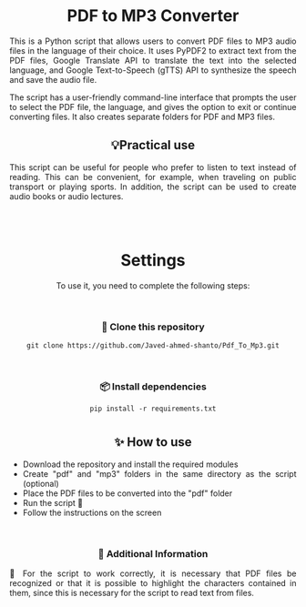 <div align="center">
  <h1>PDF to MP3 Converter</h1>
</div>

<div align="justify">
  This is a Python script that allows users to convert PDF files to MP3 audio files in the language of their choice. It uses PyPDF2 to extract text from the PDF files, Google Translate API to translate the text into the selected language, and Google Text-to-Speech (gTTS) API to synthesize the speech and save the audio file.

<br>

   The script has a user-friendly command-line interface that prompts the user to select the PDF file, the language, and gives the option to exit or continue converting files. It also creates separate folders for PDF and MP3 files.
</div>

<div align="center">

   ## 💡Practical use

</div>

<div align="justify">
  
  This script can be useful for people who prefer to listen to text instead of reading. This can be convenient, for example, when traveling on public transport or playing sports. In addition, the script can be used to create audio books or audio lectures.

</div>

<br><br>

<div align="center">

# Settings
To use it, you need to complete the following steps:

<br>

### 📁 Clone this repository

   ```
   git clone https://github.com/Javed-ahmed-shanto/Pdf_To_Mp3.git
   ```

<br>

### 📦 Install dependencies
   
   ```
   pip install -r requirements.txt
   ```


# 

## ✨ How to use

<div align="justify">
  
- Download the repository and install the required modules
- Create "pdf" and "mp3" folders in the same directory as the script (optional)
- Place the PDF files to be converted into the "pdf" folder
- Run the script 🚀
- Follow the instructions on the screen

</div>

<br>

### 🔧 Additional Information
<div align="justify">

🔴 For the script to work correctly, it is necessary that PDF files be recognized or that it is possible to highlight the characters contained in them, since this is necessary for the script to read text from files.

</div>